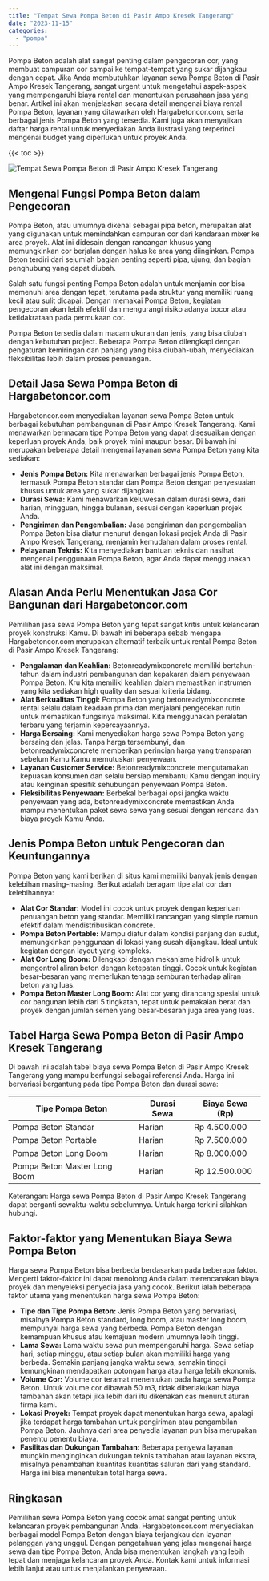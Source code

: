 ```yaml
---
title: "Tempat Sewa Pompa Beton di Pasir Ampo Kresek Tangerang"
date: "2023-11-15"
categories: 
  - "pompa"
---
```




Pompa Beton adalah alat sangat penting dalam pengecoran cor, yang membuat campuran cor sampai ke tempat-tempat yang sukar dijangkau dengan cepat. Jika Anda membutuhkan layanan sewa Pompa Beton di Pasir Ampo Kresek Tangerang, sangat urgent untuk mengetahui aspek-aspek yang mempengaruhi biaya rental dan menentukan perusahaan jasa yang benar. Artikel ini akan menjelaskan secara detail mengenai biaya rental Pompa Beton, layanan yang ditawarkan oleh Hargabetoncor.com, serta berbagai jenis Pompa Beton yang tersedia. Kami juga akan menyajikan daftar harga rental untuk menyediakan Anda ilustrasi yang terperinci mengenai budget yang diperlukan untuk proyek Anda.

{{< toc >}}

![Tempat Sewa Pompa Beton di Pasir Ampo Kresek Tangerang](https://hargareadymixid.github.io/pompa/concrete-pump%20(11).png)

## Mengenal Fungsi Pompa Beton dalam Pengecoran

Pompa Beton, atau umumnya dikenal sebagai pipa beton, merupakan alat yang digunakan untuk memindahkan campuran cor dari kendaraan mixer ke area proyek. Alat ini didesain dengan rancangan khusus yang memungkinkan cor berjalan dengan halus ke area yang diinginkan. Pompa Beton terdiri dari sejumlah bagian penting seperti pipa, ujung, dan bagian penghubung yang dapat diubah.

Salah satu fungsi penting Pompa Beton adalah untuk menjamin cor bisa memenuhi area dengan tepat, terutama pada struktur yang memiliki ruang kecil atau sulit dicapai. Dengan memakai Pompa Beton, kegiatan pengecoran akan lebih efektif dan mengurangi risiko adanya bocor atau ketidakrataan pada permukaan cor.

Pompa Beton tersedia dalam macam ukuran dan jenis, yang bisa diubah dengan kebutuhan project. Beberapa Pompa Beton dilengkapi dengan pengaturan kemiringan dan panjang yang bisa diubah-ubah, menyediakan fleksibilitas lebih dalam proses penuangan.

## Detail Jasa Sewa Pompa Beton di Hargabetoncor.com

Hargabetoncor.com menyediakan layanan sewa Pompa Beton untuk berbagai kebutuhan pembangunan di Pasir Ampo Kresek Tangerang. Kami menawarkan bermacam tipe Pompa Beton yang dapat disesuaikan dengan keperluan proyek Anda, baik proyek mini maupun besar. Di bawah ini merupakan beberapa detail mengenai layanan sewa Pompa Beton yang kita sediakan:

- **Jenis Pompa Beton:** Kita menawarkan berbagai jenis Pompa Beton, termasuk Pompa Beton standar dan Pompa Beton dengan penyesuaian khusus untuk area yang sukar dijangkau.
- **Durasi Sewa:** Kami menawarkan keluwesan dalam durasi sewa, dari harian, mingguan, hingga bulanan, sesuai dengan keperluan projek Anda.
- **Pengiriman dan Pengembalian:** Jasa pengiriman dan pengembalian Pompa Beton bisa diatur menurut dengan lokasi projek Anda di Pasir Ampo Kresek Tangerang, menjamin kemudahan dalam proses rental.
- **Pelayanan Teknis:** Kita menyediakan bantuan teknis dan nasihat mengenai penggunaan Pompa Beton, agar Anda dapat menggunakan alat ini dengan maksimal.

## Alasan Anda Perlu Menentukan Jasa Cor Bangunan dari Hargabetoncor.com

Pemilihan jasa sewa Pompa Beton yang tepat sangat kritis untuk kelancaran proyek konstruksi Kamu. Di bawah ini beberapa sebab mengapa Hargabetoncor.com merupakan alternatif terbaik untuk rental Pompa Beton di Pasir Ampo Kresek Tangerang:

- **Pengalaman dan Keahlian:** Betonreadymixconcrete memiliki bertahun-tahun dalam industri pembangunan dan kepakaran dalam penyewaan Pompa Beton. Kru kita memiliki keahlian dalam memastikan instrumen yang kita sediakan high quality dan sesuai kriteria bidang.
- **Alat Berkualitas Tinggi:** Pompa Beton yang betonreadymixconcrete rental selalu dalam keadaan prima dan menjalani pengecekan rutin untuk memastikan fungsinya maksimal. Kita menggunakan peralatan terbaru yang terjamin kepercayaannya.
- **Harga Bersaing:** Kami menyediakan harga sewa Pompa Beton yang bersaing dan jelas. Tanpa harga tersembunyi, dan betonreadymixconcrete memberikan perincian harga yang transparan sebelum Kamu Kamu memutuskan penyewaan.
- **Layanan Customer Service:** Betonreadymixconcrete mengutamakan kepuasan konsumen dan selalu bersiap membantu Kamu dengan inquiry atau keinginan spesifik sehubungan penyewaan Pompa Beton.
- **Fleksibilitas Penyewaan:** Berbekal berbagai opsi jangka waktu penyewaan yang ada, betonreadymixconcrete memastikan Anda mampu menentukan paket sewa sewa yang sesuai dengan rencana dan biaya proyek Kamu Anda.

## Jenis Pompa Beton untuk Pengecoran dan Keuntungannya

Pompa Beton yang kami berikan di situs kami memiliki banyak jenis dengan kelebihan masing-masing. Berikut adalah beragam tipe alat cor dan kelebihannya:

- **Alat Cor Standar:** Model ini cocok untuk proyek dengan keperluan penuangan beton yang standar. Memiliki rancangan yang simple namun efektif dalam mendistribusikan concrete.
- **Pompa Beton Portable:** Mampu diatur dalam kondisi panjang dan sudut, memungkinkan penggunaan di lokasi yang susah dijangkau. Ideal untuk kegiatan dengan layout yang kompleks.
- **Alat Cor Long Boom:** Dilengkapi dengan mekanisme hidrolik untuk mengontrol aliran beton dengan ketepatan tinggi. Cocok untuk kegiatan besar-besaran yang memerlukan tenaga semburan terhadap aliran beton yang luas.
- **Pompa Beton Master Long Boom:** Alat cor yang dirancang spesial untuk cor bangunan lebih dari 5 tingkatan, tepat untuk pemakaian berat dan proyek dengan jumlah semen yang besar-besaran juga area yang luas.

## Tabel Harga Sewa Pompa Beton di Pasir Ampo Kresek Tangerang

Di bawah ini adalah tabel biaya sewa Pompa Beton di Pasir Ampo Kresek Tangerang yang mampu berfungsi sebagai referensi Anda. Harga ini bervariasi bergantung pada tipe Pompa Beton dan durasi sewa:

| Tipe Pompa Beton | Durasi Sewa | Biaya Sewa (Rp) |
| --- | --- | --- |
| Pompa Beton Standar | Harian | Rp 4.500.000 |
| Pompa Beton Portable | Harian | Rp 7.500.000 |
| Pompa Beton Long Boom | Harian | Rp 8.000.000 |
| Pompa Beton Master Long Boom | Harian | Rp 12.500.000 |

Keterangan: Harga sewa Pompa Beton di Pasir Ampo Kresek Tangerang dapat berganti sewaktu-waktu sebelumnya. Untuk harga terkini silahkan hubungi.

## Faktor-faktor yang Menentukan Biaya Sewa Pompa Beton

Harga sewa Pompa Beton bisa berbeda berdasarkan pada beberapa faktor. Mengerti faktor-faktor ini dapat menolong Anda dalam merencanakan biaya proyek dan menyeleksi penyedia jasa yang cocok. Berikut ialah beberapa faktor utama yang menentukan harga sewa Pompa Beton:

- **Tipe dan Tipe Pompa Beton:** Jenis Pompa Beton yang bervariasi, misalnya Pompa Beton standard, long boom, atau master long boom, mempunyai harga sewa yang berbeda. Pompa Beton dengan kemampuan khusus atau kemajuan modern umumnya lebih tinggi.
- **Lama Sewa:** Lama waktu sewa pun mempengaruhi harga. Sewa setiap hari, setiap minggu, atau setiap bulan akan memiliki harga yang berbeda. Semakin panjang jangka waktu sewa, semakin tinggi kemungkinan mendapatkan potongan harga atau harga lebih ekonomis.
- **Volume Cor:** Volume cor teramat menentukan pada harga sewa Pompa Beton. Untuk volume cor dibawah 50 m3, tidak diberlakukan biaya tambahan akan tetapi jika lebih dari itu dikenakan cas menurut aturan firma kami.
- **Lokasi Proyek:** Tempat proyek dapat menentukan harga sewa, apalagi jika terdapat harga tambahan untuk pengiriman atau pengambilan Pompa Beton. Jauhnya dari area penyedia layanan pun bisa merupakan penentu penentu biaya.
- **Fasilitas dan Dukungan Tambahan:** Beberapa penyewa layanan mungkin menginginkan dukungan teknis tambahan atau layanan ekstra, misalnya penambahan kuantitas kuantitas saluran dari yang standard. Harga ini bisa menentukan total harga sewa.

## Ringkasan

Pemilihan sewa Pompa Beton yang cocok amat sangat penting untuk kelancaran proyek pembangunan Anda. Hargabetoncor.com menyediakan berbagai model Pompa Beton dengan biaya terjangkau dan layanan pelanggan yang unggul. Dengan pengetahuan yang jelas mengenai harga sewa dan tipe Pompa Beton, Anda bisa menentukan langkah yang lebih tepat dan menjaga kelancaran proyek Anda. Kontak kami untuk informasi lebih lanjut atau untuk menjalankan penyewaan.
